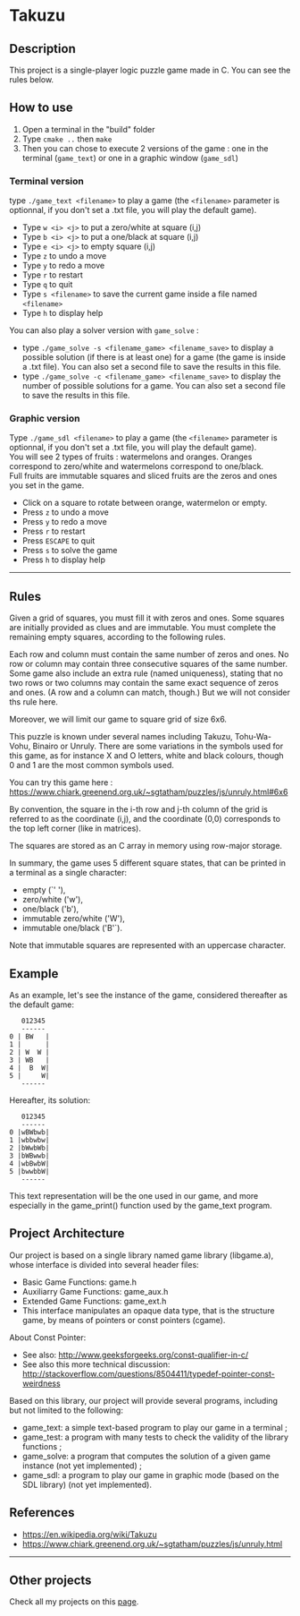 # Takuzu

## Description
This project is a single-player logic puzzle game made in C. You can see the rules below.

## How to use
1) Open a terminal in the "build" folder
2) Type `cmake ..` then `make`
3) Then you can chose to execute 2 versions of the game : one in the terminal (`game_text`) or one in a graphic window (`game_sdl`)

### Terminal version
type `./game_text <filename>` to play a game (the `<filename>` parameter is optionnal, if you don't set a .txt file, you will play the default game).
- Type `w <i> <j>` to put a zero/white at square (i,j)
- Type `b <i> <j>` to put a one/black at square (i,j)
- Type `e <i> <j>` to empty square (i,j)
- Type `z` to undo a move
- Type `y` to redo a move
- Type `r` to restart
- Type `q` to quit
- Type `s <filename>` to save the current game inside a file named `<filename>` 
- Type `h` to display help

You can also play a solver version with `game_solve` :
- type `./game_solve -s <filename_game> <filename_save>` to display a possible solution (if there is at least one) for a game (the game is inside a .txt file). You can also set a second file to save the results in this file.
- type `./game_solve -c <filename_game> <filename_save>` to display the number of possible solutions for a game. You can also set a second file to save the results in this file.

### Graphic version
Type `./game_sdl <filename>` to play a game (the `<filename>` parameter is optionnal, if you don't set a .txt file, you will play the default game).  
You will see 2 types of fruits : watermelons and oranges. Oranges correspond to zero/white and watermelons correspond to one/black.  
Full fruits are immutable squares and sliced fruits are the zeros and ones you set in the game.

- Click on a square to rotate between orange, watermelon or empty.
- Press `z` to undo a move
- Press `y` to redo a move
- Press `r` to restart
- Press `ESCAPE` to quit
- Press `s` to solve the game
- Press `h` to display help

---

## Rules
Given a grid of squares, you must fill it with zeros and ones. Some squares are initially provided as clues and are immutable. You must complete the remaining empty squares, according to the following rules.

Each row and column must contain the same number of zeros and ones.
No row or column may contain three consecutive squares of the same number.
Some game also include an extra rule (named uniqueness), stating that no two rows or two columns may contain the same exact sequence of zeros and ones. (A row and a column can match, though.) But we will not consider ths rule here.

Moreover, we will limit our game to square grid of size 6x6.

This puzzle is known under several names including Takuzu, Tohu-Wa-Vohu, Binairo or Unruly. There are some variations in the symbols used for this game, as for instance X and O letters, white and black colours, though 0 and 1 are the most common symbols used.

You can try this game here : https://www.chiark.greenend.org.uk/~sgtatham/puzzles/js/unruly.html#6x6

By convention, the square in the i-th row and j-th column of the grid is referred to as the coordinate (i,j), and the coordinate (0,0) corresponds to the top left corner (like in matrices).

The squares are stored as an C array in memory using row-major storage.

In summary, the game uses 5 different square states, that can be printed in a terminal as a single character:
- empty (`' '),
- zero/white ('w'),
- one/black ('b'),
- immutable zero/white ('W'),
- immutable one/black ('B'`).

Note that immutable squares are represented with an uppercase character.

## Example
As an example, let's see the instance of the game, considered thereafter as the default game:
```
   012345
   ------
0 | BW   |
1 |      |
2 | W  W |
3 | WB   |
4 |  B  W|
5 |     W|
   ------
```
Hereafter, its solution:
```
   012345
   ------
0 |wBWbwb|
1 |wbbwbw|
2 |bWwbWb|
3 |bWBwwb|
4 |wbBwbW|
5 |bwwbbW|
   ------
```
This text representation will be the one used in our game, and more especially in the game_print() function used by the game_text program.

## Project Architecture
Our project is based on a single library named game library (libgame.a), whose interface is divided into several header files:

- Basic Game Functions: game.h
- Auxiliarry Game Functions: game_aux.h
- Extended Game Functions: game_ext.h
- This interface manipulates an opaque data type, that is the structure game, by means of pointers or const pointers (cgame).

About Const Pointer:

- See also: http://www.geeksforgeeks.org/const-qualifier-in-c/
- See also this more technical discussion: http://stackoverflow.com/questions/8504411/typedef-pointer-const-weirdness

Based on this library, our project will provide several programs, including but not limited to the following:

- game_text: a simple text-based program to play our game in a terminal ;
- game_test: a program with many tests to check the validity of the library functions ;
- game_solve: a program that computes the solution of a given game instance (not yet implemented) ; 
- game_sdl: a program to play our game in graphic mode (based on the SDL library) (not yet implemented).

## References
- https://en.wikipedia.org/wiki/Takuzu
- https://www.chiark.greenend.org.uk/~sgtatham/puzzles/js/unruly.html

---

## Other projects
Check all my projects on this [page](https://github.com/ToxikSkrrt/Projects).
